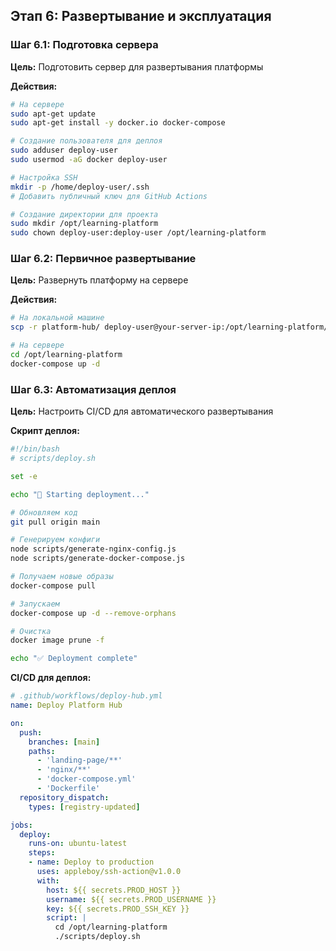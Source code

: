 ## Этап 6: Развертывание и эксплуатация

### Шаг 6.1: Подготовка сервера

**Цель:** Подготовить сервер для развертывания платформы

**Действия:**
```bash
# На сервере
sudo apt-get update
sudo apt-get install -y docker.io docker-compose

# Создание пользователя для деплоя
sudo adduser deploy-user
sudo usermod -aG docker deploy-user

# Настройка SSH
mkdir -p /home/deploy-user/.ssh
# Добавить публичный ключ для GitHub Actions

# Создание директории для проекта
sudo mkdir /opt/learning-platform
sudo chown deploy-user:deploy-user /opt/learning-platform
```

### Шаг 6.2: Первичное развертывание

**Цель:** Развернуть платформу на сервере

**Действия:**
```bash
# На локальной машине
scp -r platform-hub/ deploy-user@your-server-ip:/opt/learning-platform/

# На сервере
cd /opt/learning-platform
docker-compose up -d
```

### Шаг 6.3: Автоматизация деплоя

**Цель:** Настроить CI/CD для автоматического развертывания

**Скрипт деплоя:**
```bash
#!/bin/bash
# scripts/deploy.sh

set -e

echo "🚀 Starting deployment..."

# Обновляем код
git pull origin main

# Генерируем конфиги
node scripts/generate-nginx-config.js
node scripts/generate-docker-compose.js

# Получаем новые образы
docker-compose pull

# Запускаем
docker-compose up -d --remove-orphans

# Очистка
docker image prune -f

echo "✅ Deployment complete"
```

**CI/CD для деплоя:**
```yaml
# .github/workflows/deploy-hub.yml
name: Deploy Platform Hub

on:
  push:
    branches: [main]
    paths:
      - 'landing-page/**'
      - 'nginx/**'
      - 'docker-compose.yml'
      - 'Dockerfile'
  repository_dispatch:
    types: [registry-updated]

jobs:
  deploy:
    runs-on: ubuntu-latest
    steps:
    - name: Deploy to production
      uses: appleboy/ssh-action@v1.0.0
      with:
        host: ${{ secrets.PROD_HOST }}
        username: ${{ secrets.PROD_USERNAME }}
        key: ${{ secrets.PROD_SSH_KEY }}
        script: |
          cd /opt/learning-platform
          ./scripts/deploy.sh
```
